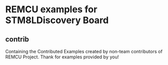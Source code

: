 # REMCU examples for STM8LDiscovery Board

## contrib
Containing the Contributed Examples created by non-team contributors of REMCU Project. 
Thank for examples provided by you!
